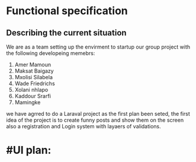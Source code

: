 # Functional specification

## Describing the current situation

We are as a team setting up the envirment to startup our group project with the following developeing memebrs:

1. Amer Mamoun
2. Maksat Baigazy
3. Mxolisi Silabela
4. Wade Friedrichs
5. Xolani nhlapo
6. Kaddour Srarfi
7. Mamingke

we have agrred to do a Laraval project as the first plan been seted, the first idea of the project is to create funny posts and show them on the screen also a registration and Login system with layaers of validations.

# #UI plan:
